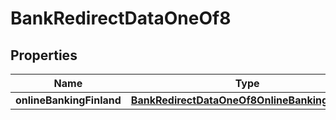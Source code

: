 

# BankRedirectDataOneOf8


## Properties

| Name | Type | Description | Notes |
|------------ | ------------- | ------------- | -------------|
|**onlineBankingFinland** | [**BankRedirectDataOneOf8OnlineBankingFinland**](BankRedirectDataOneOf8OnlineBankingFinland.md) |  |  |



